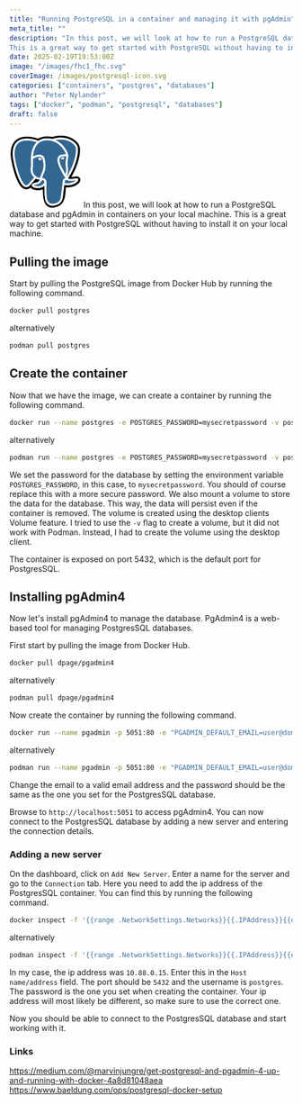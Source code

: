 ```yaml
---
title: "Running PostgreSQL in a container and managing it with pgAdmin"
meta_title: ""
description: "In this post, we will look at how to run a PostgreSQL database and pgAdmin in containers on your local machine.
This is a great way to get started with PostgreSQL without having to install it on your local machine."
date: 2025-02-19T19:53:00Z
image: "/images/fhc1_fhc.svg"
coverImage: /images/postgresql-icon.svg
categories: ["containers", "postgres", "databases"]
author: "Peter Nylander"
tags: ["docker", "podman", "postgresql", "databases"]
draft: false
---
```

![alt text](../../public/images/postgresql-icon.svg)
In this post, we will look at how to run a PostgreSQL database and pgAdmin in containers on your local machine.
This is a great way to get started with PostgreSQL without having to install it on your local machine.

## Pulling the image
Start by pulling the PostgreSQL image from Docker Hub by running the following command.
```sh
docker pull postgres
```
alternatively
```sh
podman pull postgres
```

## Create the container
Now that we have the image, we can create a container by running the following command.
```sh
docker run --name postgres -e POSTGRES_PASSWORD=mysecretpassword -v postgres-data:/var/lib/postgresql/data -p 5432:5432 -d postgres
```
alternatively
```sh
podman run --name postgres -e POSTGRES_PASSWORD=mysecretpassword -v postgres-data:/var/lib/postgresql/data -p 5432:5432 -d postgres
```

We set the password for the database by setting the environment variable `POSTGRES_PASSWORD`, in this case, to `mysecretpassword`. You should of course replace this with a more secure password.
We also mount a volume to store the data for the database. This way, the data will persist even if the container is removed. The volume is created using the desktop clients Volume feature.
I tried to use the `-v` flag to create a volume, but it did not work with Podman. Instead, I had to create the volume using the desktop client.

The container is exposed on port 5432, which is the default port for PostgresSQL.

## Installing pgAdmin4
Now let's install pgAdmin4 to manage the database. PgAdmin4 is a web-based tool for managing PostgresSQL databases.

First start by pulling the image from Docker Hub.
```sh
docker pull dpage/pgadmin4
```
alternatively
```sh
podman pull dpage/pgadmin4
```

Now create the container by running the following command.
```sh
docker run --name pgadmin -p 5051:80 -e "PGADMIN_DEFAULT_EMAIL=user@domain.com" -e "PGADMIN_DEFAULT_PASSWORD=mysecretpassword" -d dpage/pgadmin4
```
alternatively
```sh
podman run --name pgadmin -p 5051:80 -e "PGADMIN_DEFAULT_EMAIL=user@domain.com" -e "PGADMIN_DEFAULT_PASSWORD=mysecretpassword" -d dpage/pgadmin4
```

Change the email to a valid email address and the password should be the same as the one you set for the PostgresSQL database.

Browse to `http://localhost:5051` to access pgAdmin4. You can now connect to the PostgresSQL database by adding a new server and entering the connection details.

### Adding a new server
On the dashboard, click on `Add New Server`. Enter a name for the server and go to the `Connection` tab.
Here you need to add the ip address of the PostgresSQL container. You can find this by running the following command.
```sh
docker inspect -f '{{range .NetworkSettings.Networks}}{{.IPAddress}}{{end}}' postgres
```
alternatively
```sh
podman inspect -f '{{range .NetworkSettings.Networks}}{{.IPAddress}}{{end}}' postgres
```

In my case, the ip address was `10.88.0.15`. Enter this in the `Host name/address` field. The port should be `5432` and the username is `postgres`. The password is the one you set when creating the container.
Your ip address will most likely be different, so make sure to use the correct one.

Now you should be able to connect to the PostgresSQL database and start working with it.

### Links
https://medium.com/@marvinjungre/get-postgresql-and-pgadmin-4-up-and-running-with-docker-4a8d81048aea
https://www.baeldung.com/ops/postgresql-docker-setup
